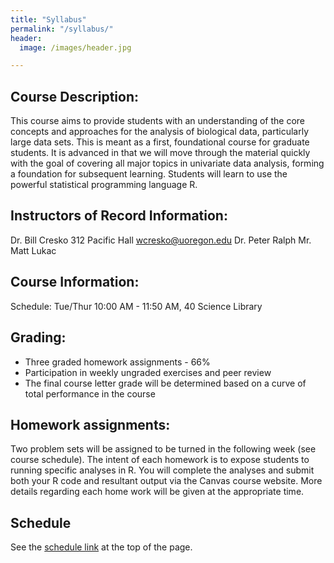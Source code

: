 ```yaml
---
title: "Syllabus"
permalink: "/syllabus/"
header:
  image: /images/header.jpg

---
```

## Course Description:
This course aims to provide students with an understanding of the core concepts and approaches for the analysis of biological data, particularly large data sets. This is meant as a first, foundational course for graduate students. It is advanced in that we will move through the material quickly with the goal of covering all major topics in univariate data analysis, forming a foundation for subsequent learning. Students will learn to use the powerful statistical programming language R.

## Instructors of Record Information:
Dr. Bill Cresko		312 Pacific Hall		wcresko@uoregon.edu
Dr. Peter Ralph
Mr. Matt Lukac

## Course Information:
Schedule: Tue/Thur 10:00 AM - 11:50 AM, 40 Science Library

## Grading:
* Three graded homework assignments - 66%
* Participation in weekly ungraded exercises and peer review
* The final course letter grade will be determined based on a curve of total performance in the course

## Homework assignments:
Two problem sets will be assigned to be turned in the following week (see course schedule). The intent of each homework is to expose students to running specific analyses in R. You will complete the analyses and submit both your R code and resultant output via the Canvas course website. More details regarding each home work will be given at the appropriate time.

## Schedule
See the [schedule link](/schedule/) at the top of the page.
